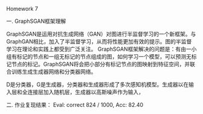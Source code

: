 Homework 7

一. GraphSGAN框架理解

GraphSGAN是运用对抗生成网络（GAN）对图进行半监督学习的一个新框架。与GraphGAN相比，加入了半监督学习，从而将性能更加有效的提示。图的半监督学习在理论和实践上都受到广泛关注。
GraphSGAN框架解决的问题是：有由一小组有标记的节点和一组无标记的节点组成的图，如何学习一个模型，可以预测无标记节点的标记。GraphSGAN将会把小部分有标记节点的图映射到特征空间，并联合训练生成生成器网络和分类器网络。



D是分类器，G是生成器，分类器和生成器形成了多次感知机模型。生成器以在输入层和全连接层加入随机层，生成器以高斯噪声作为输入，

二. 作业复现结果：
Eval: correct 824 / 1000, Acc: 82.40


